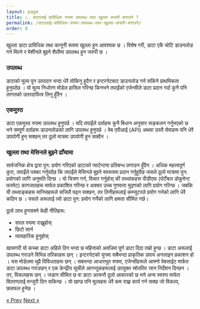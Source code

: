 ```yaml
---
layout: page
title: ८. डाटालाई प्राविधिक रुपमा उपलब्ध तथा खुल्ला कसरी बनाउने ?
permalink: /डाटालाई-प्राविधिक-रुपमा-उपलब्ध-तथा-खुल्ला-कसरी-बनाउने/
order: 8
---
```


खुल्ला डाटा प्राविधिक तथा कानूनी रूपमा खुल्ला हुन आवश्यक छ । विशेष गरी, डाटा एकै चोटि डाउनलोड गर्न मिल्ने र मेशीनले बुझ्ने शैलीमा उपलब्ध हुन जरुरी छ ।

### उपलब्ध
डाटाको मूल्य पून उत्पादन भन्दा धेरै तोकिनु हुदैन र इन्टरनेटबाट डाउनलोड गर्न सकिने प्राथमिकता हुनुपर्दछ । यो मूल्य निर्धारण मोडेल हासिल गरिन्छ किनभने तपाईंको एजेन्सीले डाटा प्रदान गर्दा कुनै पनि लागतको उतरदायित्व लिनु हुँदैन ।

### एकमुस्ठ
डाटा एकमुस्ठ रुपमा उपलब्ध हुनुपर्छ । यदि तपाईंले दर्ताहरू कुनै बिधान अनुसार सङ्कलन गर्नुभएको छ भने सम्पूर्ण दर्ताहरू डाउनलोडको लागि उपलब्ध हुनुपर्छ । वेब एपीआई (API) अथवा उस्तै सेवाहरू पनि धेरै उपयोगी हुन् सक्छन् तर ठूलो मात्रमा उपयोगी हुन सक्दैन ।

### खुल्ला तथा मेसिनले बुझ्ने ढाँचामा
सार्वजनिक क्षेत्र द्वारा पुन: प्रयोग गरिएको डाटाको प्याटेन्टमा प्रतिबन्ध लगाउन हुँदैन । अधिक महत्त्वपूर्ण कुरा, तपाईंले पक्का गर्नुपर्दछ कि तपाईंले मेसिनले बुझ्ने स्वरूपमा प्रदान गर्नुहुदैछ जसले ठूलो मात्रामा पुन: प्रयोगको लागि अनुमति दिन्छ । यो चित्रण गर्न, विचार गर्नुहोस् की तथ्यांकहरू पीडीएफ (पोर्टेबल डोकुमेन्ट फरमेट) कागजातहरू मार्फत प्रकाशित गरिन्छ र अक्सर उच्च गुणवत्ता मुद्रणको लागि प्रयोग गरिन्छ । जबकि यी तथ्याङ्कहरू मानिसहरूले सजिलै पढ्न सक्छन, तर तिनीहरूलाई कम्प्युटरले प्रयोग गर्नको लागि धेरै कठिन छ । यसले अरूलाई त्यो डाटा पुन: प्रयोग गर्नेको लागि क्षमता सीमित गर्छ।

ठूलो लाभ हुनसक्ने केही नीतिहरू:
- सरल रुपमा राख्नुहोस्
- छिटो सार्न
- व्यावहारिक हुनुहोस्

खासगरी यो कच्चा डाटा अहिले दिन भन्दा छ महिनाको अवधिमा पूर्ण डाटा दिदा राम्रो हुन्छ । डाटा अरूलाई उपलब्ध गराउने विभिन्न तरिकाहरू छन् । इन्टरनेटको युगमा सबैभन्दा प्राकृतिक उपाय अनलाइन प्रकाशन हो । यस मोडेलमा थुप्रै विविधताहरू छन् । सबभन्दा आधारभूत रुपमा, एजेन्सीहरूले आफ्नो वेबसाईट मार्फत डाटा उपलब्ध गराउछन् र एक केन्द्रीय सूचीले आगन्तुकहरूलाई उपयुक्त स्रोततिर जान निर्देशन दिन्छन । तर, विकल्पहरू छन् । जडान सीमित छ वा डाटा अत्यन्तै ठूलो आकारको छ भने अन्य स्वरुप मार्फत वितरणलाई मन्जुरी दिन सकिन्छ । यो खण्ड पनि मूल्यहरू धेरै कम राख्न कार्य गर्न सक्छ जो विकल्प, छलफल हुनेछ ।

<!-- Pagination -->
<div class="pagination">
  <a class="pagination-item older" href="{{ site.baseurl }}/सम्बन्धित-लाइसेन्सहरू">&laquo; Prev</a>
  <a class="pagination-item newer" href="{{ site.baseurl }}/अनलाइन-विधिहरू">Next &raquo;</a>
</div>

